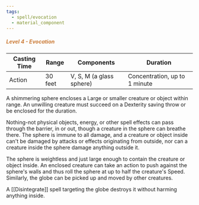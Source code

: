 ```yaml
---
tags:
  - spell/evocation
  - material_component
---
```

##### *<span style="color:rgb(203, 123, 55)">Level 4 - Evocation</span>*

|Casting Time|Range|Components|Duration|
|---|---|---|---|
|Action|30 feet|V, S, M (a glass sphere)|Concentration, up to 1 minute|
A shimmering sphere encloses a Large or smaller creature or object within range. An unwilling creature must succeed on a Dexterity saving throw or be enclosed for the duration. 

Nothing-not physical objects, energy, or other spell effects can pass through the barrier, in or out, though a creature in the sphere can breathe there. The sphere is immune to all damage, and a creature or object inside can't be damaged by attacks or effects originating from outside, nor can a creature inside the sphere damage anything outside it. 

The sphere is weightless and just large enough to contain the creature or object inside. An enclosed creature can take an action to push against the sphere's walls and thus roll the sphere at up to half the creature's Speed. Similarly, the globe can be picked up and moved by other creatures. 

A [[Disintegrate]] spell targeting the globe destroys it without harming anything inside. 